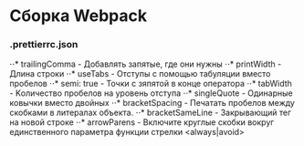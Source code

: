# Сборка Webpack

### .prettierrc.json
⋅⋅* trailingComma - Добавлять запятые, где они нужны
⋅⋅* printWidth - Длина строки
⋅⋅* useTabs - Отступы с помощью табуляции вместо пробелов
⋅⋅* semi: true - Точки с зяпятой в конце оператора
⋅⋅* tabWidth - Kоличество пробелов на уровень отступа
⋅⋅* singleQuote - Одинарные ковычки вместо двойных
⋅⋅* bracketSpacing - Печатать пробелов между скобками в литералах объекта.
⋅⋅* bracketSameLine - Закрывающий тег на новой строке
⋅⋅* arrowParens - Включите круглые скобки вокруг единственного параметра функции стрелки <always|avoid>
